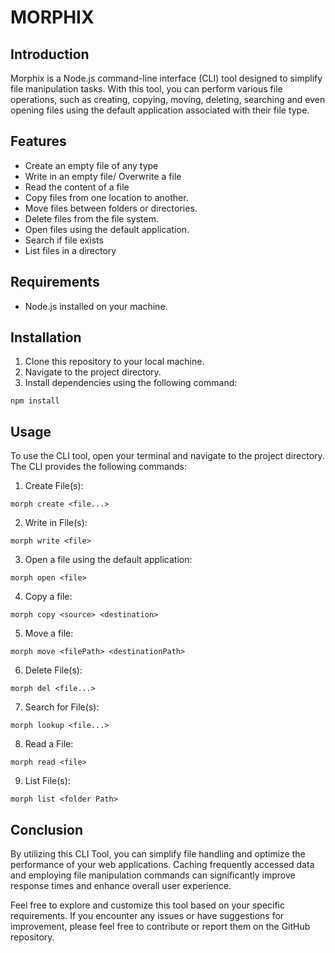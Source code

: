 # MORPHIX

## Introduction
Morphix is a Node.js command-line interface (CLI) tool designed to simplify file manipulation tasks. With this tool, you can perform various file operations, such as creating, copying, moving, deleting, searching and even opening files using the default application associated with their file type.

## Features
- Create an empty file of any type
- Write in an empty file/ Overwrite a file
- Read the content of a file
- Copy files from one location to another.
- Move files between folders or directories.
- Delete files from the file system.
- Open files using the default application.
- Search if file exists
- List files in a directory

## Requirements
- Node.js installed on your machine.

## Installation
1. Clone this repository to your local machine.
2. Navigate to the project directory.
3. Install dependencies using the following command:

```
npm install
```

## Usage
To use the CLI tool, open your terminal and navigate to the project directory. The CLI provides the following commands:
1. Create File(s):
```
morph create <file...> 
```
2. Write in File(s):
```
morph write <file>
```
 
3. Open a file using the default application:
```
morph open <file>
```

4. Copy a file:
```
morph copy <source> <destination>
```

5. Move a file:
```
morph move <filePath> <destinationPath>
```

6. Delete File(s):
```
morph del <file...>
```

7. Search for File(s):
```
morph lookup <file...>
```

8. Read a File:
```
morph read <file>
```

9. List File(s):
```
morph list <folder Path>
```
## Conclusion
By utilizing this CLI Tool, you can simplify file handling and optimize the performance of your web applications. Caching frequently accessed data and employing file manipulation commands can significantly improve response times and enhance overall user experience.

Feel free to explore and customize this tool based on your specific requirements. If you encounter any issues or have suggestions for improvement, please feel free to contribute or report them on the GitHub repository.
